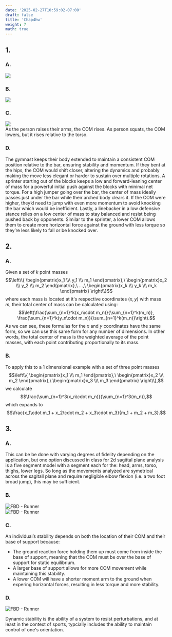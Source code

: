 ```yaml
---
date: '2025-02-27T10:59:02-07:00'
draft: false
title: 'Chap4hw'
weight: 7
math: true
---
```


## 1.

### A.
<div class="rounded-lg float-left max-w-xs mr-4">
    <img src="/images/hw4p1a.jpg" alt=" ">
</div>
<div class="clear-both"></div>

### B.

<div class="rounded-lg float-left max-w-xs mr-4">
    <img src="/images/hw4p1b.jpg" alt=" ">
</div>
<div class="clear-both"></div>

### C.

<div class="rounded-lg float-left max-w-s mr-4">
    <img src="/images/hw4p1c.jpg" alt=" ">
</div>
<div class="clear-both"></div>
As the person raises their arms, the COM rises. As person squats, the COM lowers, but it rises relative to the torso.

### D.

The gymnast keeps their body extended to maintain a consistent COM position relative to the bar, ensuring stability and momentum. If they bent at the hips, the COM would shift closer, altering the dynamics and probably making the move less elegant or harder to sustain over multiple rotations. A sprinter starting out of the blocks keeps a low and forward-leaning center of mass for a powerful initial push against the blocks with minimal net torque. For a high jumper going over the bar, the center of mass ideally passes just under the bar while their arched body clears it. If the COM were higher, they’d need to jump with even more momentum to avoid knocking the bar which would be inefficient. Lastly, a linebacker in a low defensive stance relies on a low center of mass to stay balanced and resist being pushed back by opponents. Similar to the sprinter, a lower COM allows them to create more horizontal force against the ground with less torque so they’re less likely to fall or be knocked over. 

## 2.

### A.

Given a set of $k$ point masses
$$\left\\{ \begin{pmatrix}x_1 \\\ y_1 \\\ m_1 \end{pmatrix},\ \begin{pmatrix}x_2 \\\ y_2 \\\ m_2 \end{pmatrix},\ ...,\ \begin{pmatrix}x_k \\\ y_k \\\ m_k \end{pmatrix} \right\\}$$
where each mass is located at it's respective coordinates $(x,y)$ with mass $m$, their total center of mass can be calculated using:
$$\left(\frac{\sum_{n=1}^k(x_n\cdot m_n)}{\sum_{n=1}^k(m_n)}, \frac{\sum_{n=1}^k(y_n\cdot m_n)}{\sum_{n=1}^k(m_n)}\right).$$
As we can see, these formulas for the $x$ and $y$ coordinates have the same form, so we can use this same form for any number of dimensions. In other words, the total center of mass is the weighted average of the point masses, with each point contributing proportionally to its mass.

### B.

To apply this to a 1 dimensional example with a set of three point masses
$$\left\\{ \begin{pmatrix}x_1 \\\ m_1 \end{pmatrix},\ \begin{pmatrix}x_2 \\\ m_2 \end{pmatrix},\ \begin{pmatrix}x_3 \\\ m_3 \end{pmatrix} \right\\},$$
we calculate
$$\frac{\sum_{n=1}^3(x_n\cdot m_n)}{\sum_{n=1}^3(m_n)},$$
which expands to
$$\frac{x_1\cdot m_1 + x_2\cdot m_2 + x_3\cdot m_3}{m_1 + m_2 + m_3}.$$

## 3.

### A.

This can be be done with varying degrees of fidelity depending on the application, but one option discussed in class for 2d sagittal plane analysis is a five segment model with a segment each for the: head, arms, torso, thighs, lower legs. So long as the movements analyzed are symetrical across the sagitall plane and require negligible elbow flexion (i.e. a two foot broad jump), this may be sufficient. 

### B.

<div class="rounded-lg float-left max-w-40 mr-4">
    <img src="/images/hw4p3b.jpg" alt="FBD - Runner">
</div>
<div class="rounded-lg float-left max-w-xs mr-4">
    <img src="/images/hw4p3b.png" alt="FBD - Runner">
</div>
<div class="clear-both"></div>


### C.

An individual’s stability depends on both the location of their COM and their base of support because:
- The ground reaction force holding them up must come from inside the base of support, meaning that the COM must be over the base of support for static equilibrium.
- A larger base of support allows for more COM movement while maintaining this stability.
- A lower COM will have a shorter moment arm to the ground when expering horizontal forces, resulting in less torque and more stability.

### D.

<div class="rounded-lg float-left max-w-xs mr-4">
    <img src="/images/hw4p3d.jpg" alt="FBD - Runner">
</div>
<div class="clear-both"></div>

Dynamic stability is the ability of a system to resist perturbations, and at least in the context of sports, typcially includes the ability to maintain control of one's orientation.
